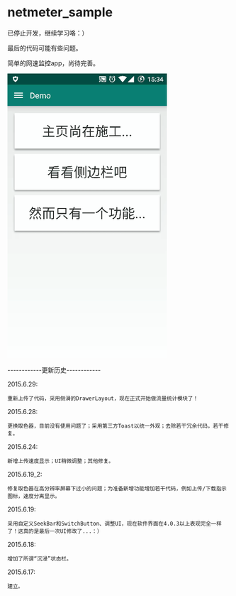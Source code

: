 # netmeter_sample




已停止开发，继续学习咯：）





最后的代码可能有些问题。




简单的网速监控app，尚待完善。


![image](https://github.com/Fromnowon/netmeter_sample/raw/master/GIF_20150629_153713.gif)



------------更新历史------------

2015.6.29:


    重新上传了代码，采用侧滑的DrawerLayout，现在正式开始做流量统计模块了！



2015.6.28:


    更换取色器，目前没有使用问题了；采用第三方Toast以统一外观；去除若干冗余代码，若干修复。


2015.6.24:


    新增上传速度显示；UI稍微调整；其他修复。


2015.6.19_2:


    修复取色器在高分辨率屏幕下过小的问题；为准备新增功能增加若干代码，例如上传/下载指示图标，速度分离显示。


2015.6.19:


    采用自定义SeekBar和SwitchButton、调整UI，现在软件界面在4.0.3以上表现完全一样了！这真的是最后一次UI修改了...：）


2015.6.18:


    增加了所谓“沉浸”状态栏。

2015.6.17:


    建立。
